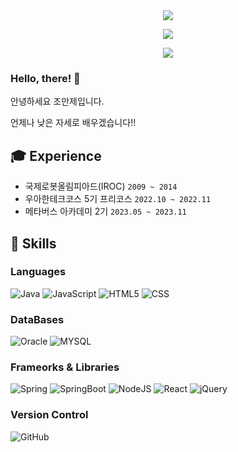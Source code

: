 <div align="center">
  <img src="https://capsule-render.vercel.app/api?type=waving&color=0:11998e,100:38ef7d&height=250&section=header&text=fakerdeft&fontAlignY=40&fontSize=90&fontColor=ffffff&desc=Backend%20Engineer">
</div>

<p align="center">
  <img src="https://github-readme-stats.vercel.app/api?username=fakerdeft&show_icons=true&count_private=true&hide_border=true">
</p>
<p align="center">
  <img src="https://github-readme-stats.vercel.app/api/top-langs/?username=fakerdeft&layout=compact&card_width=445">
</p>

### Hello, there! 👋
안녕하세요 조만제입니다.

언제나 낮은 자세로 배우겠습니다!!

## :mortar_board: Experience
- 국제로봇올림피아드(IROC) `2009 ~ 2014`
- 우아한테크코스 5기 프리코스 `2022.10 ~ 2022.11`
- 메타버스 아카데미 2기 `2023.05 ~ 2023.11`
           
## :1st_place_medal: Skills
### Languages
![Java](https://img.shields.io/badge/java-007396?style=for-the-badge&logo=java&logoColor=white)
![JavaScript](https://img.shields.io/badge/javascript-%23323330.svg?style=for-the-badge&logo=javascript&logoColor=%23F7DF1E)
![HTML5](https://img.shields.io/badge/html5-E34F26?style=for-the-badge&logo=html5&logoColor=white)
![CSS](https://img.shields.io/badge/css-1572B6?style=for-the-badge&logo=css3&logoColor=white)
### DataBases
![Oracle](https://img.shields.io/badge/oracle-F80000?style=for-the-badge&logo=oracle&logoColor=white)
![MYSQL](https://img.shields.io/badge/mysql-4479A1?style=for-the-badge&logo=mysql&logoColor=white)
### Frameorks & Libraries
![Spring](https://img.shields.io/badge/Spring-6DB33F?style=for-the-badge&logo=Spring&logoColor=white)
![SpringBoot](https://img.shields.io/badge/springboot-6DB33F?style=for-the-badge&logo=springboot&logoColor=white)
![NodeJS](https://img.shields.io/badge/node.js-6DA55F?style=for-the-badge&logo=node.js&logoColor=white)
![React](https://img.shields.io/badge/react-61DAFB?style=for-the-badge&logo=react&logoColor=black)
![jQuery](https://img.shields.io/badge/jquery-0769AD?style=for-the-badge&logo=jquery&logoColor=white)
### Version Control
![GitHub](https://img.shields.io/badge/github-181717?style=for-the-badge&logo=github&logoColor=white)

</td><td valign="top" width="33%">
